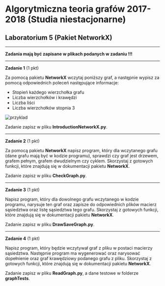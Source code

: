 # Algorytmiczna teoria grafów 2017-2018 (Studia niestacjonarne)
## Laboratorium 5 (Pakiet NetworkX)

-------------

**Zadania mają być zapisane w plikach podanych w zadaniu !!!**

-------------

**Zadanie 1** (1 pkt)

Za pomocą pakietu **NetworkX** wczytaj poniższy graf, a następnie wypisz za pomocą odpowiednich poleceń następujące informacje: 

- Stopień każdego wierzchołka grafu
- Liczba wierzchołków i krawędzi
- Liczba liści
- Liczba wierzchołków stopnia 3


![przyklad](https://github.com/mmiotk/AlgorytmicznaTeoriaGrafowZaoLab5/blob/master/grafLab5.png)

Zadanie zapisz w pliku **IntroductionNetworkX.py**.

------------------------

**Zadanie 2** (1 pkt) 

Za pomocą pakietu **NetworkX** napisz program, który dla wczytanego grafu (dane grafu mają być w kodzie programu), sprawdzi czy graf jest drzewem, grafem pełnym, grafem dwudzielnym czy cyklem. Skorzystaj z gotowych funkcji, które znajdują się w dokumentacji pakietu **NetworkX**. 

Zadanie zapisz w pliku **CheckGraph.py**.

---------------------

**Zadanie 3** (1 pkt) 

Napisz program, który dla dowolnego grafu wczytanego w kodzie programu, narysuje ten graf oraz zapisze do odpowiednich plików macierz sąsiedztwa oraz listę sąsiedztwa tego grafu. Skorzystaj z gotowych funkcji, które znajdują się w dokumentacji pakietu **NetworkX**. 

Zadanie zapisz w pliku **DrawSaveGraph.py**. 

----------------------

**Zadanie 4** (1 pkt)

Napisz program, który będzie wczytywał graf z pliku w postaci macierzy sąsiedztwa. Następnie program ma wygenerować oraz narysować dopełnienie oraz graf krawędziowy podanego grafu z pliku. Skorzystaj z gotowych funkcji, które znajdują się w dokumentacji pakietu **NetworkX**. 

Zadanie zapisz w pliku **ReadGraph.py**, a dane testowe w folderze **graphTests**.

